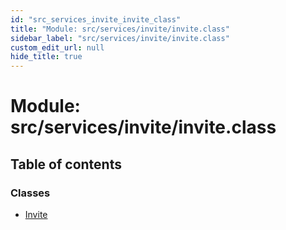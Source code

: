 ```yaml
---
id: "src_services_invite_invite_class"
title: "Module: src/services/invite/invite.class"
sidebar_label: "src/services/invite/invite.class"
custom_edit_url: null
hide_title: true
---
```


# Module: src/services/invite/invite.class

## Table of contents

### Classes

- [Invite](../classes/src_services_invite_invite_class.invite.md)
